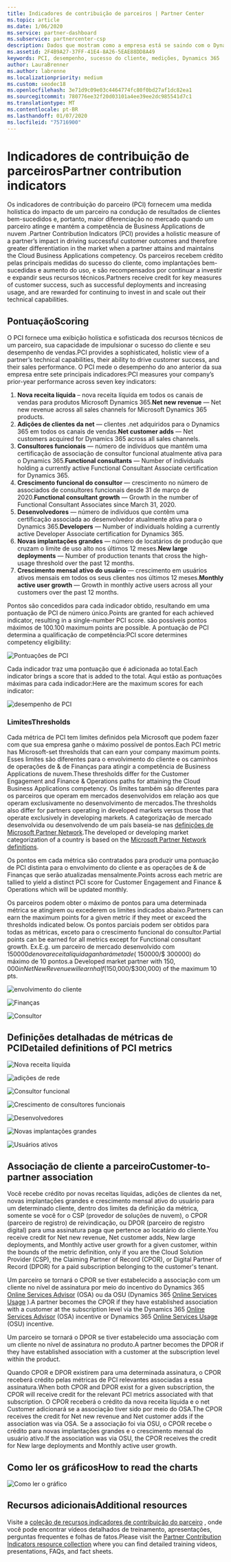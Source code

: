 ```yaml
---
title: Indicadores de contribuição de parceiros | Partner Center
ms.topic: article
ms.date: 1/06/2020
ms.service: partner-dashboard
ms.subservice: partnercenter-csp
description: Dados que mostram como a empresa está se saindo com o Dynamics 365 Customer Engagement ou o Dynamics 365 for Finance and Operations
ms.assetid: 2F4B9A27-37FF-41E4-8A26-5EAE88DD8A49
keywords: PCI, desempenho, sucesso do cliente, medições, Dynamics 365
author: LauraBrenner
ms.author: labrenne
ms.localizationpriority: medium
ms.custom: seodec18
ms.openlocfilehash: 3e71d9c09e03c4464774fc80f0bd27af1dc82ea1
ms.sourcegitcommit: 780776ee32f20d03101a4ee39ee2dc985541d7c1
ms.translationtype: MT
ms.contentlocale: pt-BR
ms.lasthandoff: 01/07/2020
ms.locfileid: "75716900"
---
```

# <a name="partner-contribution-indicators"></a><span data-ttu-id="bf1ea-104">Indicadores de contribuição de parceiros</span><span class="sxs-lookup"><span data-stu-id="bf1ea-104">Partner contribution indicators</span></span>

<span data-ttu-id="bf1ea-105">Os indicadores de contribuição do parceiro (PCI) fornecem uma medida holística do impacto de um parceiro na condução de resultados de clientes bem-sucedidos e, portanto, maior diferenciação no mercado quando um parceiro atinge e mantém a competência de Business Applications de nuvem .</span><span class="sxs-lookup"><span data-stu-id="bf1ea-105">Partner Contribution Indicators (PCI) provides a holistic measure of a partner’s impact in driving successful customer outcomes and therefore greater differentiation in the market when a partner attains and maintains the Cloud Business Applications competency.</span></span> <span data-ttu-id="bf1ea-106">Os parceiros recebem crédito pelas principais medidas do sucesso do cliente, como implantações bem-sucedidas e aumento do uso, e são recompensados por continuar a investir e expandir seus recursos técnicos.</span><span class="sxs-lookup"><span data-stu-id="bf1ea-106">Partners receive credit for key measures of customer success, such as successful deployments and increasing usage, and are rewarded for continuing to invest in and scale out their technical capabilities.</span></span>

## <a name="scoring"></a><span data-ttu-id="bf1ea-107">Pontuação</span><span class="sxs-lookup"><span data-stu-id="bf1ea-107">Scoring</span></span>

<span data-ttu-id="bf1ea-108">O PCI fornece uma exibição holística e sofisticada dos recursos técnicos de um parceiro, sua capacidade de impulsionar o sucesso do cliente e seu desempenho de vendas.</span><span class="sxs-lookup"><span data-stu-id="bf1ea-108">PCI provides a sophisticated, holistic view of a partner’s technical capabilities, their ability to drive customer success, and their sales performance.</span></span> <span data-ttu-id="bf1ea-109">O PCI mede o desempenho do ano anterior da sua empresa entre sete principais indicadores:</span><span class="sxs-lookup"><span data-stu-id="bf1ea-109">PCI measures your company’s prior-year performance across seven key indicators:</span></span>

1. <span data-ttu-id="bf1ea-110">**Nova receita líquida** – nova receita líquida em todos os canais de vendas para produtos Microsoft Dynamics 365.</span><span class="sxs-lookup"><span data-stu-id="bf1ea-110">**Net new revenue** — Net new revenue across all sales channels for Microsoft Dynamics 365 products.</span></span>
2. <span data-ttu-id="bf1ea-111">**Adições de clientes da net** — clientes .net adquiridos para o Dynamics 365 em todos os canais de vendas.</span><span class="sxs-lookup"><span data-stu-id="bf1ea-111">**Net customer adds** — Net customers acquired for Dynamics 365 across all sales channels.</span></span>
3. <span data-ttu-id="bf1ea-112">**Consultores funcionais** — número de indivíduos que mantêm uma certificação de associação de consultor funcional atualmente ativa para o Dynamics 365.</span><span class="sxs-lookup"><span data-stu-id="bf1ea-112">**Functional consultants** — Number of individuals holding a currently active Functional Consultant Associate certification for Dynamics 365.</span></span>
4. <span data-ttu-id="bf1ea-113">**Crescimento funcional do consultor** — crescimento no número de associados de consultores funcionais desde 31 de março de 2020.</span><span class="sxs-lookup"><span data-stu-id="bf1ea-113">**Functional consultant growth** — Growth in the number of Functional Consultant Associates since March 31, 2020.</span></span>
5. <span data-ttu-id="bf1ea-114">**Desenvolvedores** — número de indivíduos que contêm uma certificação associada ao desenvolvedor atualmente ativa para o Dynamics 365.</span><span class="sxs-lookup"><span data-stu-id="bf1ea-114">**Developers** — Number of individuals holding a currently active Developer Associate certification for Dynamics 365.</span></span>
6. <span data-ttu-id="bf1ea-115">**Novas implantações grandes** — número de locatários de produção que cruzam o limite de uso alto nos últimos 12 meses.</span><span class="sxs-lookup"><span data-stu-id="bf1ea-115">**New large deployments** — Number of production tenants that cross the high-usage threshold over the past 12 months.</span></span>
7. <span data-ttu-id="bf1ea-116">**Crescimento mensal ativo do usuário** — crescimento em usuários ativos mensais em todos os seus clientes nos últimos 12 meses.</span><span class="sxs-lookup"><span data-stu-id="bf1ea-116">**Monthly active user growth** — Growth in monthly active users across all your customers over the past 12 months.</span></span>

<span data-ttu-id="bf1ea-117">Pontos são concedidos para cada indicador obtido, resultando em uma pontuação de PCI de número único.</span><span class="sxs-lookup"><span data-stu-id="bf1ea-117">Points are granted for each achieved indicator, resulting in a single-number PCI score.</span></span> <span data-ttu-id="bf1ea-118">são possíveis pontos máximos de 100.</span><span class="sxs-lookup"><span data-stu-id="bf1ea-118">100 maximum points are possible.</span></span> <span data-ttu-id="bf1ea-119">A pontuação de PCI determina a qualificação de competência:</span><span class="sxs-lookup"><span data-stu-id="bf1ea-119">PCI score determines competency eligibility:</span></span>

![Pontuações de PCI](images/pcinew1.png)

<span data-ttu-id="bf1ea-121">Cada indicador traz uma pontuação que é adicionada ao total.</span><span class="sxs-lookup"><span data-stu-id="bf1ea-121">Each indicator brings a score that is added to the total.</span></span> <span data-ttu-id="bf1ea-122">Aqui estão as pontuações máximas para cada indicador:</span><span class="sxs-lookup"><span data-stu-id="bf1ea-122">Here are the maximum scores for each indicator:</span></span>

![desempenho de PCI](images/pci/perfnew.png)

### <a name="thresholds"></a><span data-ttu-id="bf1ea-124">Limites</span><span class="sxs-lookup"><span data-stu-id="bf1ea-124">Thresholds</span></span>

<span data-ttu-id="bf1ea-125">Cada métrica de PCI tem limites definidos pela Microsoft que podem fazer com que sua empresa ganhe o máximo possível de pontos.</span><span class="sxs-lookup"><span data-stu-id="bf1ea-125">Each PCI metric has Microsoft-set thresholds that can earn your company maximum points.</span></span> <span data-ttu-id="bf1ea-126">Esses limites são diferentes para o envolvimento do cliente e os caminhos de operações de & de Finanças para atingir a competência de Business Applications de nuvem.</span><span class="sxs-lookup"><span data-stu-id="bf1ea-126">These thresholds differ for the Customer Engagement and Finance & Operations paths for attaining the Cloud Business Applications competency.</span></span> <span data-ttu-id="bf1ea-127">Os limites também são diferentes para os parceiros que operam em mercados desenvolvidos em relação aos que operam exclusivamente no desenvolvimento de mercados.</span><span class="sxs-lookup"><span data-stu-id="bf1ea-127">The thresholds also differ for partners operating in developed markets versus those that operate exclusively in developing markets.</span></span>  <span data-ttu-id="bf1ea-128">A categorização de mercado desenvolvida ou desenvolvendo de um país baseia-se nas [definições de Microsoft Partner Network](https://assets.microsoft.com/MPN-developed-and-emerging-countries-list.pdf).</span><span class="sxs-lookup"><span data-stu-id="bf1ea-128">The developed or developing market categorization of a country is based on the [Microsoft Partner Network definitions](https://assets.microsoft.com/MPN-developed-and-emerging-countries-list.pdf).</span></span>

<span data-ttu-id="bf1ea-129">Os pontos em cada métrica são contratados para produzir uma pontuação de PCI distinta para o envolvimento do cliente e as operações de & de Finanças que serão atualizadas mensalmente.</span><span class="sxs-lookup"><span data-stu-id="bf1ea-129">Points across each metric are tallied to yield a distinct PCI score for Customer Engagement and Finance & Operations which will be updated monthly.</span></span>

<span data-ttu-id="bf1ea-130">Os parceiros podem obter o máximo de pontos para uma determinada métrica se atingirem ou excederem os limites indicados abaixo.</span><span class="sxs-lookup"><span data-stu-id="bf1ea-130">Partners can earn the maximum points for a given metric if they meet or exceed the thresholds indicated below.</span></span> <span data-ttu-id="bf1ea-131">Os pontos parciais podem ser obtidos para todas as métricas, exceto para o crescimento funcional do consultor.</span><span class="sxs-lookup"><span data-stu-id="bf1ea-131">Partial points can be earned for all metrics except for Functional consultant growth.</span></span> <span data-ttu-id="bf1ea-132">Ex.</span><span class="sxs-lookup"><span data-stu-id="bf1ea-132">E.g.</span></span> <span data-ttu-id="bf1ea-133">um parceiro de mercado desenvolvido com $150000 de nova receita líquida ganhará metade ($ 150000/$ 300000) do máximo de 10 pontos.</span><span class="sxs-lookup"><span data-stu-id="bf1ea-133">a Developed market partner with $150,000 in Net New Revenue will earn half ($150,000/$300,000) of the maximum 10 pts.</span></span> 

![envolvimento do cliente](images/pci/custengagethresh.png)

![Finanças](images/pci/table_2.png
)

![Consultor](images/pci/table_3.png)

## <a name="detailed-definitions-of-pci-metrics"></a><span data-ttu-id="bf1ea-137">Definições detalhadas de métricas de PCI</span><span class="sxs-lookup"><span data-stu-id="bf1ea-137">Detailed definitions of PCI metrics</span></span>

![Nova receita líquida](images/pci/netnewrevenue.png)

![adições de rede](images/pci/netadds.png)

![Consultor funcional](images/pci/funcconsult.png)

![Crescimento de consultores funcionais](images/pci/funcgrowth2.png)

![Desenvolvedores](images/pci/developers.png) 

![Novas implantações grandes](images/pci/largedeploy.png) 

![Usuários ativos](images/pci/activeusers.png)



## <a name="customer-to-partner-association"></a><span data-ttu-id="bf1ea-145">Associação de cliente a parceiro</span><span class="sxs-lookup"><span data-stu-id="bf1ea-145">Customer-to-partner association</span></span>

<span data-ttu-id="bf1ea-146">Você recebe crédito por novas receitas líquidas, adições de clientes da net, novas implantações grandes e crescimento mensal ativo do usuário para um determinado cliente, dentro dos limites da definição da métrica, somente se você for o CSP (provedor de soluções de nuvem), o CPOR (parceiro de registro) de reivindicação, ou DPOR (parceiro de registro digital) para uma assinatura paga que pertence ao locatário do cliente.</span><span class="sxs-lookup"><span data-stu-id="bf1ea-146">You receive credit for Net new revenue, Net customer adds, New large deployments, and Monthly active user growth for a given customer, within the bounds of the metric definition, only if you are the Cloud Solution Provider (CSP), the Claiming Partner of Record (CPOR), or Digital Partner of Record (DPOR) for a paid subscription belonging to the customer's tenant.</span></span>

<span data-ttu-id="bf1ea-147">Um parceiro se tornará o CPOR se tiver estabelecido a associação com um cliente no nível de assinatura por meio do incentivo do Dynamics 365 [Online Services Advisor](https://support.microsoft.com/en-us/help/4501560/online-services-advisor-osa-sell-incentives-faq) (OSA) ou da OSU (Dynamics 365 [Online Services Usage](https://support.microsoft.com/en-us/help/4489988/online-services-usage-osu-incentives-faq) ).</span><span class="sxs-lookup"><span data-stu-id="bf1ea-147">A partner becomes the CPOR if they have established association with a customer at the subscription level via the Dynamics 365 [Online Services Advisor](https://support.microsoft.com/en-us/help/4501560/online-services-advisor-osa-sell-incentives-faq) (OSA) incentive or Dynamics 365 [Online Services Usage](https://support.microsoft.com/en-us/help/4489988/online-services-usage-osu-incentives-faq) (OSU) incentive.</span></span>

<span data-ttu-id="bf1ea-148">Um parceiro se tornará o DPOR se tiver estabelecido uma associação com um cliente no nível de assinatura no produto.</span><span class="sxs-lookup"><span data-stu-id="bf1ea-148">A partner becomes the DPOR if they have established association with a customer at the subscription level within the product.</span></span>

<span data-ttu-id="bf1ea-149">Quando CPOR e DPOR existirem para uma determinada assinatura, o CPOR receberá crédito pelas métricas de PCI relevantes associadas a essa assinatura.</span><span class="sxs-lookup"><span data-stu-id="bf1ea-149">When both CPOR and DPOR exist for a given subscription, the CPOR will receive credit for the relevant PCI metrics associated with that subscription.</span></span> <span data-ttu-id="bf1ea-150">O CPOR receberá o crédito da nova receita líquida e o net Customer adicionará se a associação tiver sido por meio do OSA.</span><span class="sxs-lookup"><span data-stu-id="bf1ea-150">The CPOR receives the credit for Net new revenue and Net customer adds if the association was via OSA.</span></span> <span data-ttu-id="bf1ea-151">Se a associação foi via OSU, o CPOR recebe o crédito para novas implantações grandes e o crescimento mensal do usuário ativo.</span><span class="sxs-lookup"><span data-stu-id="bf1ea-151">If the association was via OSU, the CPOR receives the credit for New large deployments and Monthly active user growth.</span></span> 

## <a name="how-to-read-the-charts"></a><span data-ttu-id="bf1ea-152">Como ler os gráficos</span><span class="sxs-lookup"><span data-stu-id="bf1ea-152">How to read the charts</span></span>

![Como ler o gráfico](images/pci/howto.png)

## <a name="additional-resources"></a><span data-ttu-id="bf1ea-154">Recursos adicionais</span><span class="sxs-lookup"><span data-stu-id="bf1ea-154">Additional resources</span></span>

<span data-ttu-id="bf1ea-155">Visite a [coleção de recursos indicadores de contribuição do parceiro](https://aka.ms/pcilearn) , onde você pode encontrar vídeos detalhados de treinamento, apresentações, perguntas frequentes e folhas de fatos.</span><span class="sxs-lookup"><span data-stu-id="bf1ea-155">Please visit the [Partner Contribution Indicators resource collection](https://aka.ms/pcilearn) where you can find detailed training videos, presentations, FAQs, and fact sheets.</span></span> 




